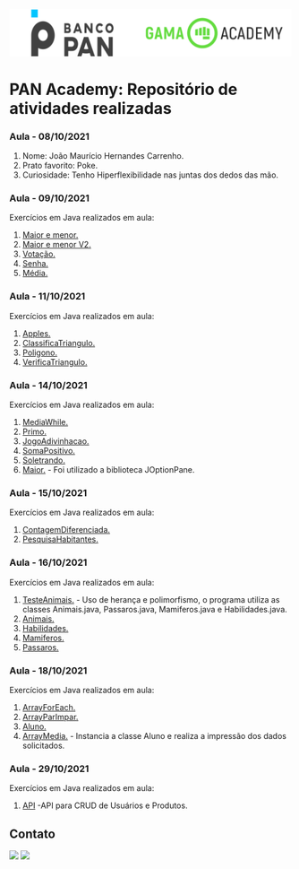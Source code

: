 <img alt="logo banco pan e gama academy" src="https://github.com/joaomhernandes/PAN-Academy/blob/main/Assets/gama-pan-academy-logo.svg" style="width: 300%, height: auto, margin-left: auto, margin-left: auto" />

# PAN Academy: Repositório de atividades realizadas

### Aula - 08/10/2021

1. Nome: João Maurício Hernandes Carrenho.
2. Prato favorito: Poke.
3. Curiosidade: Tenho Hiperflexibilidade nas juntas dos dedos das mão.

### Aula - 09/10/2021
Exercícios em Java realizados em aula:

1. [Maior e menor.](https://github.com/joaomhernandes/PAN-Academy/blob/main/PrimeiroProjeto/src/MediaNotas.java)
2. [Maior e menor V2.](https://github.com/joaomhernandes/PAN-Academy/blob/main/PrimeiroProjeto/src/MaiorMenorV2.java)
3. [Votação.](https://github.com/joaomhernandes/PAN-Academy/blob/main/PrimeiroProjeto/src/Votacao.java)
4. [Senha.](https://github.com/joaomhernandes/PAN-Academy/blob/main/PrimeiroProjeto/src/VerificaSenha.java)
5. [Média.](https://github.com/joaomhernandes/PAN-Academy/blob/main/PrimeiroProjeto/src/MediaNotas.java)

### Aula - 11/10/2021
Exercícios em Java realizados em aula:

1. [Apples.](https://github.com/joaomhernandes/PAN-Academy/blob/main/PrimeiroProjeto/src/Apples.java)
2. [ClassificaTriangulo.](https://github.com/joaomhernandes/PAN-Academy/blob/main/PrimeiroProjeto/src/ClassificaTriangulo.java)
3. [Poligono.](https://github.com/joaomhernandes/PAN-Academy/blob/main/PrimeiroProjeto/src/Poligono.java)
4. [VerificaTriangulo.](https://github.com/joaomhernandes/PAN-Academy/blob/main/PrimeiroProjeto/src/VerificaTriangulo.java)

### Aula - 14/10/2021
Exercícios em Java realizados em aula:

1. [MediaWhile.](https://github.com/joaomhernandes/PAN-Academy/blob/main/PrimeiroProjeto/src/MediaWhile.java)
2. [Primo.](https://github.com/joaomhernandes/PAN-Academy/blob/main/PrimeiroProjeto/src/Primo.java)
3. [JogoAdivinhacao.](https://github.com/joaomhernandes/PAN-Academy/blob/main/PrimeiroProjeto/src/JogoAdivinhaca.java)
4. [SomaPositivo.](https://github.com/joaomhernandes/PAN-Academy/blob/main/PrimeiroProjeto/src/SomaPositivo.java)
5. [Soletrando.](https://github.com/joaomhernandes/PAN-Academy/blob/main/PrimeiroProjeto/src/Soletrando.java)
6. [Maior.](https://github.com/joaomhernandes/PAN-Academy/blob/main/PrimeiroProjeto/src/Maior.java) - Foi utilizado a biblioteca JOptionPane.

### Aula - 15/10/2021
Exercícios em Java realizados em aula:

1. [ContagemDiferenciada.](https://github.com/joaomhernandes/PAN-Academy/blob/main/PrimeiroProjeto/src/ContagemDiferenciada.java)
2. [PesquisaHabitantes.](https://github.com/joaomhernandes/PAN-Academy/blob/main/PrimeiroProjeto/src/PesquisaHabitantes.java)

### Aula - 16/10/2021
Exercícios em Java realizados em aula:

1. [TesteAnimais.](https://github.com/joaomhernandes/PAN-Academy/blob/main/PrimeiroProjeto/src/HerancaPolimorfismo/TesteAnimais.java) - Uso de herança e polimorfismo, o programa utiliza as classes Animais.java, Passaros.java, Mamiferos.java e Habilidades.java.
2. [Animais.](https://github.com/joaomhernandes/PAN-Academy/blob/main/PrimeiroProjeto/src/HerancaPolimorfismo/Animais.java)
3. [Habilidades.](https://github.com/joaomhernandes/PAN-Academy/blob/main/PrimeiroProjeto/src/HerancaPolimorfismo/Habilidades.java)
4. [Mamiferos.](https://github.com/joaomhernandes/PAN-Academy/blob/main/PrimeiroProjeto/src/HerancaPolimorfismo/Mamiferos.java)
5. [Passaros.](https://github.com/joaomhernandes/PAN-Academy/blob/main/PrimeiroProjeto/src/HerancaPolimorfismo/Passaros.java) 

### Aula - 18/10/2021
Exercícios em Java realizados em aula:

1. [ArrayForEach.](https://github.com/joaomhernandes/PAN-Academy/blob/main/PrimeiroProjeto/src/ArrayForEach.java) 
2. [ArrayParImpar.](https://github.com/joaomhernandes/PAN-Academy/blob/main/PrimeiroProjeto/src/ArrayParImpar.java)
3. [Aluno.](https://github.com/joaomhernandes/PAN-Academy/blob/main/PrimeiroProjeto/src/ArrayMedia/Aluno.java)
4. [ArrayMedia.](https://github.com/joaomhernandes/PAN-Academy/blob/main/PrimeiroProjeto/src/ArrayMedia/ArrayMedia.java) - Instancia a classe Aluno e realiza a impressão dos dados solicitados.

### Aula - 29/10/2021
Exercícios em Java realizados em aula:
1. [API](https://github.com/joaomhernandes/PAN-Academy/blob/main/Sripring%20boot/PanAcademy/api/src/main/java/com/example/api/ApiApplication.java) -API para CRUD de Usuários e Produtos.

## Contato

 <a href = "mailto:joaom.hernandes@gmail.com"><img src="https://img.shields.io/badge/-Gmail-%23333?style=for-the-badge&logo=gmail&logoColor=white" target="_blank"></a>
 <a href="https://www.linkedin.com/in/joão-maurício-hernandes-carrenho/" target="_blank"><img src="https://img.shields.io/badge/-LinkedIn-%230077B5?style=for-the-badge&logo=linkedin&logoColor=white" target="_blank"></a> 

